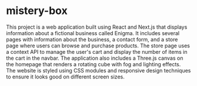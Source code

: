# mistery-box
This project is a web application built using React and Next.js that displays information about a fictional business called Enigma. It includes several pages with information about the business, a contact form, and a store page where users can browse and purchase products. The store page uses a context API to manage the user's cart and display the number of items in the cart in the navbar. The application also includes a Three.js canvas on the homepage that renders a rotating cube with fog and lighting effects. The website is styled using CSS modules and responsive design techniques to ensure it looks good on different screen sizes.
